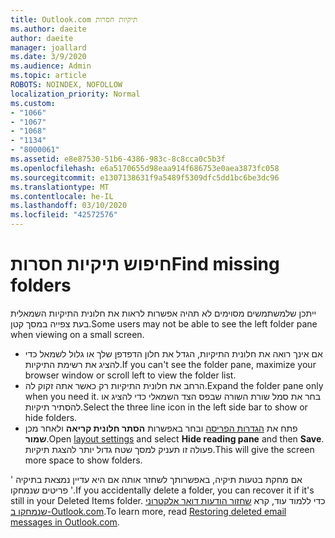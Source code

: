 ```yaml
---
title: Outlook.com תיקיות חסרות
ms.author: daeite
author: daeite
manager: joallard
ms.date: 3/9/2020
ms.audience: Admin
ms.topic: article
ROBOTS: NOINDEX, NOFOLLOW
localization_priority: Normal
ms.custom:
- "1066"
- "1067"
- "1068"
- "1134"
- "8000061"
ms.assetid: e8e87530-51b6-4386-983c-8c8cca0c5b3f
ms.openlocfilehash: e6a5170655d98eaa914f686753e0aea3873fc058
ms.sourcegitcommit: e1307138631f9a5489f5309dfc5dd1bc6be3dc96
ms.translationtype: MT
ms.contentlocale: he-IL
ms.lasthandoff: 03/10/2020
ms.locfileid: "42572576"
---
```

# <a name="find-missing-folders"></a><span data-ttu-id="eb343-102">חיפוש תיקיות חסרות</span><span class="sxs-lookup"><span data-stu-id="eb343-102">Find missing folders</span></span>

<span data-ttu-id="eb343-103">ייתכן שלמשתמשים מסוימים לא תהיה אפשרות לראות את חלונית התיקיות השמאלית בעת צפייה במסך קטן.</span><span class="sxs-lookup"><span data-stu-id="eb343-103">Some users may not be able to see the left folder pane when viewing on a small screen.</span></span>

- <span data-ttu-id="eb343-104">אם אינך רואה את חלונית התיקיות, הגדל את חלון הדפדפן שלך או גלול לשמאל כדי להציג את רשימת התיקיות.</span><span class="sxs-lookup"><span data-stu-id="eb343-104">If you can't see the folder pane, maximize your browser window or scroll left to view the folder list.</span></span>
- <span data-ttu-id="eb343-105">הרחב את חלונית התיקיות רק כאשר אתה זקוק לה.</span><span class="sxs-lookup"><span data-stu-id="eb343-105">Expand the folder pane only when you need it.</span></span> <span data-ttu-id="eb343-106">בחר את סמל שורת השורה שבפס הצד השמאלי כדי להציג או להסתיר תיקיות.</span><span class="sxs-lookup"><span data-stu-id="eb343-106">Select the three line icon in the left side bar to show or hide folders.</span></span>
- <span data-ttu-id="eb343-107">פתח את [הגדרות הפריסה](https://outlook.live.com/mail/options/mail/layout) ובחר באפשרות **הסתר חלונית קריאה** ולאחר מכן **שמור**.</span><span class="sxs-lookup"><span data-stu-id="eb343-107">Open [layout settings](https://outlook.live.com/mail/options/mail/layout) and select **Hide reading pane** and then **Save**.</span></span> <span data-ttu-id="eb343-108">פעולה זו תעניק למסך שטח גדול יותר להצגת תיקיות.</span><span class="sxs-lookup"><span data-stu-id="eb343-108">This will give the screen more space to show folders.</span></span>

<span data-ttu-id="eb343-109">אם מחקת בטעות תיקיה, באפשרותך לשחזר אותה אם היא עדיין נמצאת בתיקיה ' פריטים שנמחקו '.</span><span class="sxs-lookup"><span data-stu-id="eb343-109">If you accidentally delete a folder, you can recover it if it's still in your Deleted Items folder.</span></span> <span data-ttu-id="eb343-110">כדי ללמוד עוד, קרא [שחזור הודעות דואר אלקטרוני שנמחקו ב-Outlook.com](https://support.office.com/article/cf06ab1b-ae0b-418c-a4d9-4e895f83ed50).</span><span class="sxs-lookup"><span data-stu-id="eb343-110">To learn more, read [Restoring deleted email messages in Outlook.com](https://support.office.com/article/cf06ab1b-ae0b-418c-a4d9-4e895f83ed50).</span></span>
